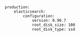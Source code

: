 <!-- usedin: [ _includes/_inlines/Deployment/common/building-a-manifest-file/building-a-manifest-file_elasticsearch-v1.md] -->

```

production:
    elasticsearch:
        configuration:
            version: 0.90.7
            root_disk_size: 100
            root_disk_type: ssd

```

